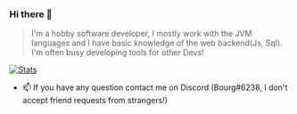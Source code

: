 ### Hi there 👋

> I'm a hobby software developer, I mostly work with the JVM languages and I  have basic knowledge of the web backend(Js, Sql). I'm often busy developing tools for other Devs!

[![Stats](https://github-readme-stats.vercel.app/api?username=b0urg&theme=tokyonight)](https://github.com/anuraghazra/github-readme-stats)

- 📫 If you have any question contact me on Discord (Bourg#6238, I don't accept friend requests from strangers!)

